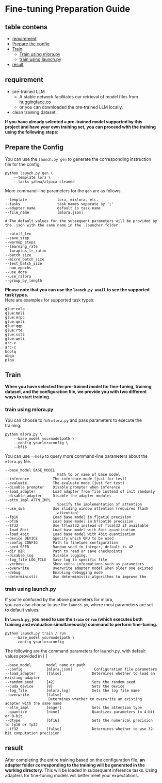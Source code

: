 # Fine-tuning Preparation Guide
## table contens
- [requirement](Training.md#requirement)
- [Prepare the config](Training.md#prepare-the-config)
- [Train](Training.md#train)
    - [Train using mlora.py](Training.md#train-using-mlorapy)
    - [train using launch.py](Training.md#train-using-launchpy)
- [result](Training.md#result)

## requirement
- pre-trained LLM
    - A stable network facilitates our retrieval of model files from [huggingface.co](https://huggingface.co)
    - or you can downloaded the pre-trained LLM locally.
- clean training dataset.





**If you have already selected a pre-trained model supported by this project and have your own training set, you can proceed with the training using the following steps:**
## Prepare the Config

You can use the `launch.py gen` to generate the corresponding instruction file for the config.
```
python launch.py gen \
    --template lora \
    --tasks yahma/alpaca-cleaned
```
More command-line parameters for the `gen` are as follows:
```
--template              lora, mixlora, etc.
--tasks                 task names separate by ';'
--adapter_name          default is task name
--file_name             [mlora.json]

# The default values for the subsequent parameters will be provided by the .json with the same name in the .launcher folder.

--cutoff_len            
--save_step
--warmup_steps
--learning_rate
--loraplus_lr_ratio
--batch_size
--micro_batch_size
--test_batch_size
--num_epochs            
--use_dora
--use_rslora
--group_by_length
```
**Please note that you can use the `launch.py avail` to see the supported task types.**\
Here are examples for supported task types:
```
glue:cola
glue:mnli
glue:mrpc
glue:qnli
glue:qqp
glue:rte
glue:sst2
glue:wnli
arc-e
arc-c
boolq
obqa
piqa
```


## Train
**When you have selected the pre-trained model for fine-tuning, training dataset, and the configuration file, we provide you with two different ways to start training.**

### train using mlora.py
You can choose to run `mlora.py` and pass parameters to execute the training.
```
python mlora.py \
    --base_model yourmodelpath \
    --config yourloraconfig \
    --bf16
```
You can use `--help` to query more command-line parameters about the `mlora.py` file.
```
--base_model BASE_MODEL
                        Path to or name of base model
--inference           The inference mode (just for test)
--evaluate            The evaluate mode (just for test)
--disable_prompter    Disable prompter when inference
--load_adapter        Load adapter from file instead of init randomly
--disable_adapter     Disable the adapter modules
--attn_impl ATTN_IMPL 
                        Specify the implementation of attention
--use_swa             Use sliding window attention (requires flash
                        attention)
--fp16                Load base model in float16 precision
--bf16                Load base model in bfloat16 precision
--tf32                Use tfloat32 instead of float32 if available
--load_8bit           Load base model with 8bit quantization
--load_4bit           Load base model with 4bit quantization
--device DEVICE       Specify which GPU to be used
--config CONFIG       Path to finetune configuration
--seed SEED           Random seed in integer, default is 42
--dir DIR             Path to read or save checkpoints
--disable_log         Disable logging.
--log_file LOG_FILE   Save log to specific file
--verbose             Show extra informations such as parameters
--overwrite           Overwrite adapter model when older one existed
--debug               Enabling debugging mode
--deterministic       Use deterministic algorithms to improve the
```
### train using launch.py
If you're confused by the above parameters for mlora, \
you can also choose to use the `launch.py`, where most parameters are set to default values. 

**In `launch.py`, you need to use the `train` or `run` (which executes both training and evaluation simultaneously) command to perform fine-tuning.**
```
python launch.py train / run
    --base_model yourmodelpath \
    --config yourloraconfig 
```
The following are the command parameters for launch.py, with default values provided in [ ]

```
--base_model       model name or path
--config           [mlora.json]          Configuration file parameters
--load_adapter     [false]              Determines whether to load an existing adapter
--random_seed      [42]                 Sets the random seed
--cuda_device      [0]                  Sets the device
--log_file         [mlora.log]          Sets the log file name
--overwrite        [false]              
                    Determines whether to overwrite an existing adapter with the same name
--attn_impl        [eager]              Sets the attention type
--quantize         [none]               Quantizes parameters to 4-bit or 8-bit
--dtype            [bf16]               Sets the numerical precision to fp16 or fp32
--tf32             [false]              Determines whether to use 32-bit computation precision
```

## result
After completing the entire training based on the configuration file, **an adapter folder corresponding to the training will be generated in the working directory**. This will be loaded in subsequent inference tasks. Using adapters for fine-tuning models will better meet your expectations.
